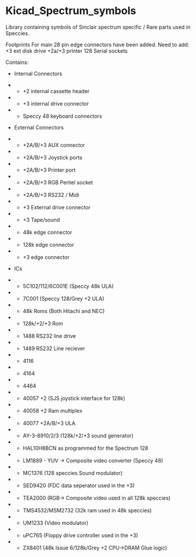 # Kicad_Spectrum_symbols
Library containing symbols of Sinclair spectrum specific / Rare parts used in Speccies. 

Footprints For main 28 pin edge connectors have been added. Need to add:
+3 ext disk drive 
+2a/+3 printer
128 Serial sockets


Contains:
*  Internal Connectors
* - +2 internal cassette header
* - +3 internal drive connector
* - Speccy 48 keyboard connectors
    
*  External Connectors
* - +2A/B/+3 AUX connector
* - +2A/B/+3 Joystick ports
* - +2A/B/+3 Printer port
* - +2A/B/+3 RGB Peritel socket
* - +2A/B/+3 RS232 / Midi
* - +3 External drive connector
* - +3 Tape/sound
* - 48k edge connector
* - 128k edge connector
* - +3 edge connector

*  ICs
* - 5C102/112/6C001E  (Speccy 48k ULA)
* - 7C001             (Speccy 128/Grey +2 ULA)
* - 48k Roms (Both Hitachi and NEC)
* - 128k/+2/+3 Rom
* - 1488 RS232 line drive
* - 1489 RS232 Line reciever
* - 4116
* - 4164
* - 4464
* - 40057 +2 (SJS joystick interface for 128k)
* - 40058 +2 Ram multiplex
* - 40077 +2A/B/+3 ULA
* - AY-3-8910/2/3  (128k/+2/+3 sound generator)
* - HAL10H8BCN as programmed for the Spectrum 128
* - LM1889 - YUV -> Composite video converter (Speccy 48)
* - MC1376 (128 speccies Sound modulator)
* - SED9420 (FDC data seperator used in the +3)
* - TEA2000 (RGB-> Composite video used in all 128k speccies)
* - TMS4532/MSM2732  (32k ram used in 48k speccies)
* - UM1233 (Video modulator)
* - uPC765 (Floppy drive controller used in the +3)
* - ZX8401 (48k Issue 6/128k/Grey +2 CPU->DRAM Glue logic)

